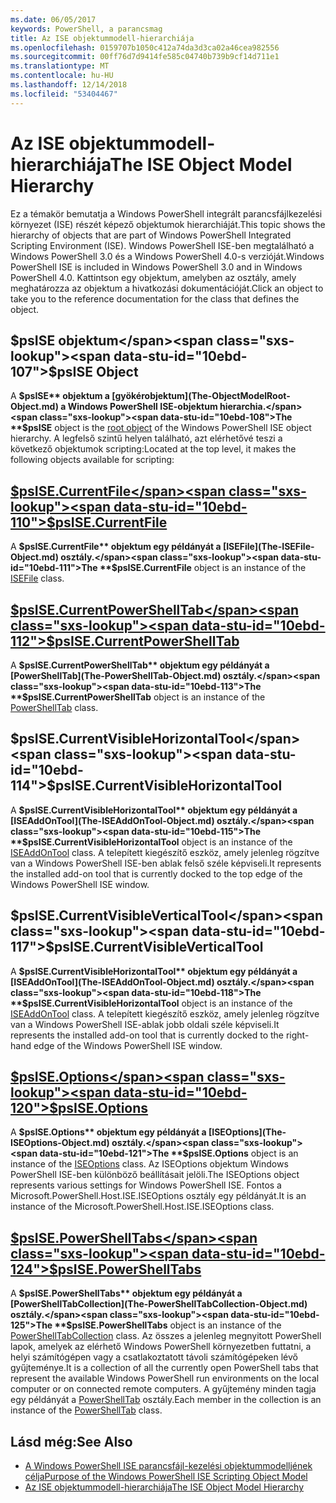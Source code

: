 ```yaml
---
ms.date: 06/05/2017
keywords: PowerShell, a parancsmag
title: Az ISE objektummodell-hierarchiája
ms.openlocfilehash: 0159707b1050c412a74da3d3ca02a46cea982556
ms.sourcegitcommit: 00ff76d7d9414fe585c04740b739b9cf14d711e1
ms.translationtype: MT
ms.contentlocale: hu-HU
ms.lasthandoff: 12/14/2018
ms.locfileid: "53404467"
---
```

# <a name="the-ise-object-model-hierarchy"></a><span data-ttu-id="10ebd-103">Az ISE objektummodell-hierarchiája</span><span class="sxs-lookup"><span data-stu-id="10ebd-103">The ISE Object Model Hierarchy</span></span>

<span data-ttu-id="10ebd-104">Ez a témakör bemutatja a Windows PowerShell integrált parancsfájlkezelési környezet (ISE) részét képező objektumok hierarchiáját.</span><span class="sxs-lookup"><span data-stu-id="10ebd-104">This topic shows the hierarchy of objects that are part of Windows PowerShell Integrated Scripting Environment (ISE).</span></span>
<span data-ttu-id="10ebd-105">Windows PowerShell ISE-ben megtalálható a Windows PowerShell 3.0 és a Windows PowerShell 4.0-s verzióját.</span><span class="sxs-lookup"><span data-stu-id="10ebd-105">Windows PowerShell ISE is included in Windows PowerShell 3.0 and in Windows PowerShell 4.0.</span></span>
<span data-ttu-id="10ebd-106">Kattintson egy objektum, amelyben az osztály, amely meghatározza az objektum a hivatkozási dokumentációját.</span><span class="sxs-lookup"><span data-stu-id="10ebd-106">Click an object to take you to the reference documentation for the class that defines the object.</span></span>

## <a name="psise-object"></a><span data-ttu-id="10ebd-107">$psISE objektum</span><span class="sxs-lookup"><span data-stu-id="10ebd-107">$psISE Object</span></span>

<span data-ttu-id="10ebd-108">A **$psISE** objektum a [gyökérobjektum](The-ObjectModelRoot-Object.md) a Windows PowerShell ISE-objektum hierarchia.</span><span class="sxs-lookup"><span data-stu-id="10ebd-108">The **$psISE** object is the [root object](The-ObjectModelRoot-Object.md) of the Windows PowerShell ISE object hierarchy.</span></span>
<span data-ttu-id="10ebd-109">A legfelső szintű helyen található, azt elérhetővé teszi a következő objektumok scripting:</span><span class="sxs-lookup"><span data-stu-id="10ebd-109">Located at the top level, it makes the following objects available for scripting:</span></span>

## <a name="psisecurrentfilethe-isefile-objectmd"></a>[<span data-ttu-id="10ebd-110">$psISE.CurrentFile</span><span class="sxs-lookup"><span data-stu-id="10ebd-110">$psISE.CurrentFile</span></span>](The-ISEFile-Object.md)

<span data-ttu-id="10ebd-111">A **$psISE.CurrentFile** objektum egy példányát a [ISEFile](The-ISEFile-Object.md) osztály.</span><span class="sxs-lookup"><span data-stu-id="10ebd-111">The **$psISE.CurrentFile** object is an instance of the [ISEFile](The-ISEFile-Object.md) class.</span></span>

## <a name="psisecurrentpowershelltabthe-powershelltab-objectmd"></a>[<span data-ttu-id="10ebd-112">$psISE.CurrentPowerShellTab</span><span class="sxs-lookup"><span data-stu-id="10ebd-112">$psISE.CurrentPowerShellTab</span></span>](The-PowerShellTab-Object.md)

<span data-ttu-id="10ebd-113">A **$psISE.CurrentPowerShellTab** objektum egy példányát a [PowerShellTab](The-PowerShellTab-Object.md) osztály.</span><span class="sxs-lookup"><span data-stu-id="10ebd-113">The **$psISE.CurrentPowerShellTab** object is an instance of the [PowerShellTab](The-PowerShellTab-Object.md) class.</span></span>

## <a name="psisecurrentvisiblehorizontaltool"></a><span data-ttu-id="10ebd-114">$psISE.CurrentVisibleHorizontalTool</span><span class="sxs-lookup"><span data-stu-id="10ebd-114">$psISE.CurrentVisibleHorizontalTool</span></span>

<span data-ttu-id="10ebd-115">A **$psISE.CurrentVisibleHorizontalTool** objektum egy példányát a [ISEAddOnTool](The-ISEAddOnTool-Object.md) osztály.</span><span class="sxs-lookup"><span data-stu-id="10ebd-115">The **$psISE.CurrentVisibleHorizontalTool** object is an instance of the [ISEAddOnTool](The-ISEAddOnTool-Object.md) class.</span></span>
<span data-ttu-id="10ebd-116">A telepített kiegészítő eszköz, amely jelenleg rögzítve van a Windows PowerShell ISE-ben ablak felső széle képviseli.</span><span class="sxs-lookup"><span data-stu-id="10ebd-116">It represents the installed add-on tool that is currently docked to the top edge of the Windows PowerShell ISE window.</span></span>

## <a name="psisecurrentvisibleverticaltool"></a><span data-ttu-id="10ebd-117">$psISE.CurrentVisibleVerticalTool</span><span class="sxs-lookup"><span data-stu-id="10ebd-117">$psISE.CurrentVisibleVerticalTool</span></span>

<span data-ttu-id="10ebd-118">A **$psISE.CurrentVisibleHorizontalTool** objektum egy példányát a [ISEAddOnTool](The-ISEAddOnTool-Object.md) osztály.</span><span class="sxs-lookup"><span data-stu-id="10ebd-118">The **$psISE.CurrentVisibleHorizontalTool** object is an instance of the [ISEAddOnTool](The-ISEAddOnTool-Object.md) class.</span></span>
<span data-ttu-id="10ebd-119">A telepített kiegészítő eszköz, amely jelenleg rögzítve van a Windows PowerShell ISE-ablak jobb oldali széle képviseli.</span><span class="sxs-lookup"><span data-stu-id="10ebd-119">It represents the installed add-on tool that is currently docked to the right-hand edge of the Windows PowerShell ISE window.</span></span>

## <a name="psiseoptionsthe-iseoptions-objectmd"></a>[<span data-ttu-id="10ebd-120">$psISE.Options</span><span class="sxs-lookup"><span data-stu-id="10ebd-120">$psISE.Options</span></span>](The-ISEOptions-Object.md)

<span data-ttu-id="10ebd-121">A **$psISE.Options** objektum egy példányát a [ISEOptions](The-ISEOptions-Object.md) osztály.</span><span class="sxs-lookup"><span data-stu-id="10ebd-121">The **$psISE.Options** object is an instance of the [ISEOptions](The-ISEOptions-Object.md) class.</span></span>
<span data-ttu-id="10ebd-122">Az ISEOptions objektum Windows PowerShell ISE-ben különböző beállításait jelöli.</span><span class="sxs-lookup"><span data-stu-id="10ebd-122">The ISEOptions object represents various settings for Windows PowerShell ISE.</span></span>
<span data-ttu-id="10ebd-123">Fontos a Microsoft.PowerShell.Host.ISE.ISEOptions osztály egy példányát.</span><span class="sxs-lookup"><span data-stu-id="10ebd-123">It is an instance of the Microsoft.PowerShell.Host.ISE.ISEOptions class.</span></span>

## <a name="psisepowershelltabsthe-powershelltabcollection-objectmd"></a>[<span data-ttu-id="10ebd-124">$psISE.PowerShellTabs</span><span class="sxs-lookup"><span data-stu-id="10ebd-124">$psISE.PowerShellTabs</span></span>](The-PowerShellTabCollection-Object.md)

<span data-ttu-id="10ebd-125">A **$psISE.PowerShellTabs** objektum egy példányát a [PowerShellTabCollection](The-PowerShellTabCollection-Object.md) osztály.</span><span class="sxs-lookup"><span data-stu-id="10ebd-125">The **$psISE.PowerShellTabs** object is an instance of the [PowerShellTabCollection](The-PowerShellTabCollection-Object.md) class.</span></span>
<span data-ttu-id="10ebd-126">Az összes a jelenleg megnyitott PowerShell lapok, amelyek az elérhető Windows PowerShell környezetben futtatni, a helyi számítógépen vagy a csatlakoztatott távoli számítógépeken lévő gyűjteménye.</span><span class="sxs-lookup"><span data-stu-id="10ebd-126">It is a collection of all the currently open PowerShell tabs that represent the available Windows PowerShell run environments on the local computer or on connected remote computers.</span></span>
<span data-ttu-id="10ebd-127">A gyűjtemény minden tagja egy példányát a [PowerShellTab](The-PowerShellTab-Object.md) osztály.</span><span class="sxs-lookup"><span data-stu-id="10ebd-127">Each member in the collection is an instance of the [PowerShellTab](The-PowerShellTab-Object.md) class.</span></span>

## <a name="see-also"></a><span data-ttu-id="10ebd-128">Lásd még:</span><span class="sxs-lookup"><span data-stu-id="10ebd-128">See Also</span></span>

- [<span data-ttu-id="10ebd-129">A Windows PowerShell ISE parancsfájl-kezelési objektummodelljének célja</span><span class="sxs-lookup"><span data-stu-id="10ebd-129">Purpose of the Windows PowerShell ISE Scripting Object Model</span></span>](Purpose-of-the-Windows-PowerShell-ISE-Scripting-Object-Model.md)
- [<span data-ttu-id="10ebd-130">Az ISE objektummodell-hierarchiája</span><span class="sxs-lookup"><span data-stu-id="10ebd-130">The ISE Object Model Hierarchy</span></span>](The-ISE-Object-Model-Hierarchy.md)